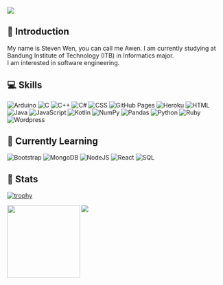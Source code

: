 ![](https://komarev.com/ghpvc/?username=StevenWen81&color=brightgreen)

## 💬 Introduction
My name is Steven Wen, you can call me Awen. I am currently studying at Bandung Institute of Technology (ITB) in Informatics major. 
<br/>
I am interested in software engineering.

## 💻 Skills
<p>
  <img alt="Arduino" src="https://img.shields.io/badge/-Arduino-00979D?logo=Arduino&logoColor=white">
  <img alt="C" src="https://img.shields.io/badge/C-2370ED.svg?logo=c&logoColor=white">
  <img alt="C++" src="https://img.shields.io/badge/C++-00599C.svg?logo=c%2B%2B&logoColor=white">
  <img alt="C#" src="https://img.shields.io/badge/C%23-239120.svg?logo=c-sharp&logoColor=white">
  <img alt="CSS" src="https://img.shields.io/badge/CSS-1572B6.svg?logo=css3&logoColor=white">
  <img alt="GitHub Pages" src="https://img.shields.io/badge/GitHub%20Pages-327FC7.svg?logo=github&logoColor=white">
  <img alt="Heroku" src="https://img.shields.io/badge/Heroku-430098.svg?logo=heroku&logoColor=white">
  <img alt="HTML" src="https://img.shields.io/badge/HTML-E34F26.svg?logo=html5&logoColor=white">
  <img alt="Java" src="https://img.shields.io/badge/Java-007396.svg?logo=java&logoColor=white">
  <img alt="JavaScript" src="https://img.shields.io/badge/JavaScript-F7DF1E.svg?logo=javascript&logoColor=black">
  <img alt="Kotlin" src="https://img.shields.io/badge/Kotlin-0095D5.svg?logo=Kotlin&logoColor=white">
  <img alt="NumPy" src="https://img.shields.io/badge/Numpy-013243.svg?logo=numpy&logoColor=white">
  <img alt="Pandas" src="https://img.shields.io/badge/Pandas-150458.svg?logo=pandas&logoColor=white">
  <img alt="Python" src="https://img.shields.io/badge/Python-14354C.svg?logo=python&logoColor=white">
  <img alt="Ruby" src="https://img.shields.io/badge/Ruby-CC342D.svg?logo=ruby&logoColor=white">
  <img alt="Wordpress" src="https://img.shields.io/badge/Wordpress-21759B?logo=wordpress&logoColor=white">
</p>

## 🔭 Currently Learning
<p>
  <img alt="Bootstrap" src="https://img.shields.io/badge/Bootstrap-7952B3.svg?logo=bootstrap&logoColor=white">
  <img alt="MongoDB" src ="https://img.shields.io/badge/MongoDB-4ea94b.svg?logo=mongodb&logoColor=white">
  <img alt="NodeJS" src="https://img.shields.io/badge/Node.js-43853D.svg?logo=node.js&logoColor=white">
  <img alt="React" src="https://img.shields.io/badge/React-20232a.svg?logo=react&logoColor=%2361DAFB">
  <img alt="SQL" src="https://img.shields.io/badge/SQL-025E8C.svg?logo=amazon-dynamodb&logoColor=white">
</p>

## 🦾 Stats
[![trophy](https://github-profile-trophy.vercel.app/?username=StevenWen81&margin-w=15&column=7&theme=darkhub)](https://github.com/ryo-ma/github-profile-trophy)

<div>
  <img height="170" align="left" src="https://github-readme-stats.vercel.app/api?username=StevenWen81&count_private=true&include_all_commits=true" />
  <img src="https://github-readme-stats.vercel.app/api/top-langs/?username=StevenWen81&layout=compact" />
</div>

<!--
**StevenWen81/StevenWen81** is a ✨ _special_ ✨ repository because its `README.md` (this file) appears on your GitHub profile.

### Hello 👋
Here are some ideas to get you started:
- 🔭 I’m currently working on ...
- 🌱 I’m currently learning ...
- 👯 I’m looking to collaborate on ...
- 🤔 I’m looking for help with ...
- 💬 Ask me about ...
- 📫 How to reach me: ...
- 😄 Pronouns: ...
- ⚡ Fun fact: ...🦾🧠
-->

